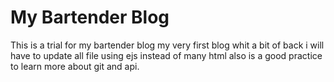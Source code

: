 # My Bartender Blog
This is a trial for my bartender blog my very first blog whit a bit of back i will have to update all file using ejs instead of many html also is a good practice to learn more about git and api.